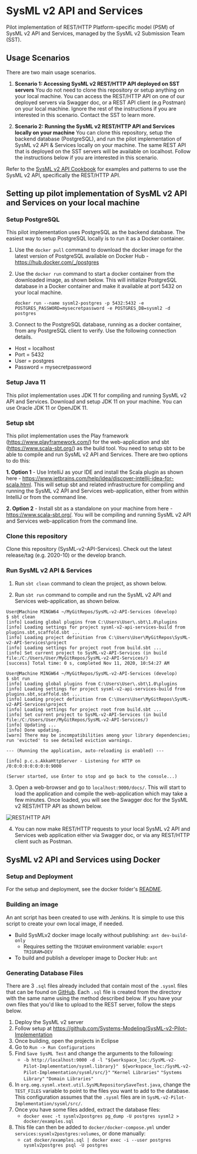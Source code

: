 # SysML v2 API and Services
Pilot implementation of REST/HTTP Platform-specific model (PSM) of SysML v2 API and Services, managed by the SysML v2 Submission Team (SST).

## Usage Scenarios
There are two main usage scenarios. 

1. **Scenario 1: Accessing SysML v2 REST/HTTP API deployed on SST servers**
You do not need to clone this repository or setup anything on your local machine. You can access the REST/HTTP API on one of our deployed servers via Swagger doc, or a REST API client (e.g Postman) on your local machine. Ignore the rest of the instructions if you are interested in this scenario. Contact the SST to learn more.

2. **Scenario 2: Running the SysML v2 REST/HTTP API and Services locally on your machine**
You can clone this repository, setup the backend database (PostgreSQL), and run the pilot implementation of SysML v2 API & Services locally on your machine. The same REST API that is deployed on the SST servers will be available on localhost. Follow the instructions below if you are interested in this scenario.

Refer to the [SysML v2 API Cookbook](https://github.com/Systems-Modeling/SysML-v2-API-Cookbook) for examples and patterns to use the SysML v2 API, specifically the REST/HTTP API.

## Setting up pilot implementation of SysML v2 API and Services on your local machine

### Setup PostgreSQL
This pilot implementation uses PostgreSQL as the backend database. The easiest way to setup PostgreSQL locally is to run it as a Docker container.

1. Use the `docker pull` command to download the docker image for the latest version of PostgreSQL available on Docker Hub - https://hub.docker.com/_/postgres

2. Use the `docker run` command to start a docker container from the downloaded image, as shown below. This will initialize PostgreSQL database in a Docker container and make it available at port 5432 on your local machine.

   ```docker run --name sysml2-postgres -p 5432:5432 -e POSTGRES_PASSWORD=mysecretpassword -e POSTGRES_DB=sysml2 -d postgres```

3. Connect to the PostgreSQL database, running as a docker container, from any PostgreSQL client to verify. Use the following connection details. 
- Host = localhost
- Port = 5432
- User = postgres
- Password = mysecretpassword

### Setup Java 11
This pilot implementation uses JDK 11 for compiling and running SysML v2 API and Services. Download and setup JDK 11 on your machine. You can use Oracle JDK 11 or OpenJDK 11.

### Setup sbt
This pilot implementation uses the Play framework (https://www.playframework.com/) for the web-application and sbt (https://www.scala-sbt.org/) as the build tool. You need to setup sbt to be able to compile and run SysML v2 API and Services. There are two options to do this:

**1. Option 1** - Use IntelliJ as your IDE and install the Scala plugin as shown here - https://www.jetbrains.com/help/idea/discover-intellij-idea-for-scala.html. This will setup sbt and related infrastructure for compiling and running the SysML v2 API and Services web-application, either from within IntelliJ or from the command line.

**2. Option 2** - Install sbt as a standalone on your machine from here - https://www.scala-sbt.org/. You will be compiling and running SysML v2 API and Services web-application from the command line.

### Clone this repository
Clone this repository (SysML-v2-API-Services). Check out the latest release/tag (e.g. 2020-10) or the develop branch.

### Run SysML v2 API & Services
1. Run `sbt clean` command to clean the project, as shown below.

2. Run `sbt run` command to compile and run the SysML v2 API and Services web-application, as shown below.

```
User@Machine MINGW64 ~/MyGitRepos/SysML-v2-API-Services (develop)
$ sbt clean
[info] Loading global plugins from C:\Users\User\.sbt\1.0\plugins
[info] Loading settings for project sysml-v2-api-services-build from plugins.sbt,scaffold.sbt ...
[info] Loading project definition from C:\Users\User\MyGitRepos\SysML-v2-API-Services\project
[info] Loading settings for project root from build.sbt ...
[info] Set current project to SysML-v2-API-Services (in build file:/C:/Users/User/MyGitRepos/SysML-v2-API-Services/)
[success] Total time: 0 s, completed Nov 11, 2020, 10:54:27 AM

User@Machine MINGW64 ~/MyGitRepos/SysML-v2-API-Services (develop)
$ sbt run
[info] Loading global plugins from C:\Users\User\.sbt\1.0\plugins
[info] Loading settings for project sysml-v2-api-services-build from plugins.sbt,scaffold.sbt ...
[info] Loading project definition from C:\Users\User\MyGitRepos\SysML-v2-API-Services\project
[info] Loading settings for project root from build.sbt ...
[info] Set current project to SysML-v2-API-Services (in build file:/C:/Users/User/MyGitRepos/SysML-v2-API-Services/)
[info] Updating ...
[info] Done updating.
[warn] There may be incompatibilities among your library dependencies; run 'evicted' to see detailed eviction warnings.

--- (Running the application, auto-reloading is enabled) ---

[info] p.c.s.AkkaHttpServer - Listening for HTTP on /0:0:0:0:0:0:0:0:9000

(Server started, use Enter to stop and go back to the console...)
```

3. Open a web-browser and go to `localhost:9000/docs/`. This will start to load the application and compile the web-application which may take a few minutes. Once loaded, you will see the Swagger doc for the SysML v2 REST/HTTP API as shown below.

![REST/HTTP API](https://gist.githubusercontent.com/manasbajaj/0635b32fcf42a75eeca79744af953732/raw/0f73c2f3c8464bc36cb9341516bf9bdfb2342163/SysML-v2-REST-HTTP-API-Swagger-Doc.png)

4. You can now make REST/HTTP requests to your local SysML v2 API and Services web application either via Swagger doc, or via any REST/HTTP client such as Postman.

## SysML v2 API and Services using Docker

### Setup and Deployment
For the setup and deployment, see the docker folder's [README](docker/README.md).

### Building an image
An ant script has been created to use with Jenkins. It is simple to use this script to create your own local image, if needed.
- Build SysMLv2 docker image locally without publishing: `ant dev-build-only`
   - Requires setting the `TRIGRAM` environment variable: `export TRIGRAM=DEV`
- To build and publish a developer image to Docker Hub: `ant`

### Generating Database Files
There are 3 `.sql` files already included that contain most of the `.sysml` files that can be found on [GitHub](https://github.com/Systems-Modeling/SysML-v2-Pilot-Implementation/tree/master/sysml/src). Each `.sql` file is created from the directory with the same name using the method described below. If you have your own files that you'd like to upload to the REST server, follow the steps below.
1. Deploy the SysML v2 server
1. Follow setup at https://github.com/Systems-Modeling/SysML-v2-Pilot-Implementation
1. Once building, open the projects in Eclipse
1. Go to `Run -> Run Configurations`
1. Find `Save SysML Test` and change the arguments to the following:
   -  `-b http://localhost:9000 -d -l "${workspace_loc:/SysML-v2-Pilot-Implementation/sysml.library}" `
      `${workspace_loc:/SysML-v2-Pilot-Implementation/sysml/src/}"`
      `"Kernel Libraries"`
      `"Systems Library"`
      `"Domain Libraries"`
1. In `org.omg.sysml.xtext.util.SysMLRepositorySaveTest.java`, change the `TEST_FILES` variable to point to the files you want to add to the database. This configuration assumes that the `.sysml` files are in `SysML-v2-Pilot-Implementation/sysml/src/`.
1. Once you have some files added, extract the database files:
   - `docker exec -t sysmlv2postgres pg_dump -U postgres sysml2 > docker/examples.sql`
1. This file can then be added to `docker/docker-compose.yml` under `services:sysmlv2postgres:volumes`, or done manually:
   - `cat docker/examples.sql | docker exec -i --user postgres sysmlv2postgres psql -U postgres`